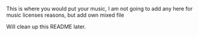 This is where you would put your music,  I am not going to add any here for music licenses reasons,  but add own mixed file

Will clean up this README later.
